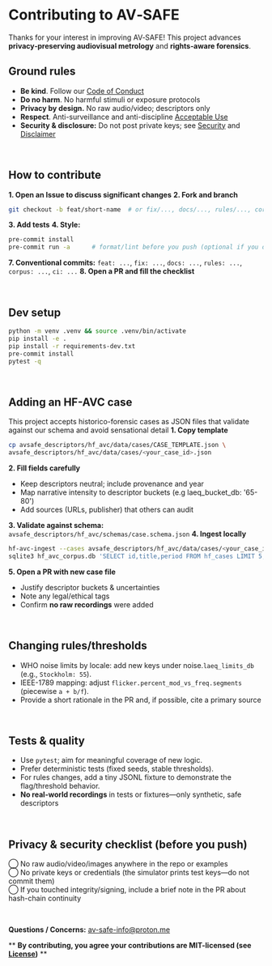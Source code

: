 # Contributing to AV‑SAFE

Thanks for your interest in improving AV‑SAFE! This project advances **privacy‑preserving audiovisual metrology** and **rights‑aware forensics**.

## Ground rules
- **Be kind**. Follow our [Code of Conduct](CODE_OF_CONDUCT.md)
- **Do no harm**. No harmful stimuli or exposure protocols
- **Privacy by design.** No raw audio/video; descriptors only
- **Respect**. Anti-surveillance and anti-discipline [Acceptable Use](ACCEPTABLE_USE.md)
- **Security & disclosure:** Do not post private keys; see [Security](SECURITY.md) and [Disclaimer](DISCLAIMER.md)

<br>

## How to contribute
**1. Open an Issue to discuss significant changes**
**2. Fork and branch**
   ```bash
   git checkout -b feat/short-name  # or fix/..., docs/..., rules/..., corpus/...
   ```
**3. Add tests**
**4. Style:**
   ```bash
   pre-commit install
   pre-commit run -a      # format/lint before you push (optional if you dislike auto-lint)
   ```
**7. Conventional commits:** `feat: ...`, `fix: ...`, `docs: ...`, `rules: ...`, `corpus: ...`, `ci: ...`
**8. Open a PR and fill the checklist**
   
<br>

## Dev setup
```bash
python -m venv .venv && source .venv/bin/activate
pip install -e .
pip install -r requirements-dev.txt
pre-commit install
pytest -q
```
<br>

## Adding an HF-AVC case
This project accepts historico-forensic cases as JSON files that validate against our schema and avoid sensational detail
**1. Copy template**
   ```bash
   cp avsafe_descriptors/hf_avc/data/cases/CASE_TEMPLATE.json \
   avsafe_descriptors/hf_avc/data/cases/<your_case_id>.json
   ```
**2. Fill fields carefully**
- Keep descriptors neutral; include provenance and year
- Map narrative intensity to descriptor buckets (e.g laeq_bucket_db: '65-80')
- Add sources (URLs, publisher) that others can audit

**3. Validate against schema:** ` avsafe_descriptors/hf_avc/schemas/case.schema.json `
**4. Ingest locally**
   ```bash
   hf-avc-ingest --cases avsafe_descriptors/hf_avc/data/cases/<your_case_id>.json
   sqlite3 hf_avc_corpus.db 'SELECT id,title,period FROM hf_cases LIMIT 5;'
   ```
**5. Open a PR with new case file**
- Justify descriptor buckets & uncertainties
- Note any legal/ethical tags
- Confirm **no raw recordings** were added

<br>

## Changing rules/thresholds
- WHO noise limits by locale: add new keys under noise.` laeq_limits_db ` (e.g., `Stockholm: 55`).
- IEEE-1789 mapping: adjust ` flicker.percent_mod_vs_freq.segments ` (piecewise ` a + b/f `).
- Provide a short rationale in the PR and, if possible, cite a primary source

<br>

## Tests & quality
- Use ` pytest `; aim for meaningful coverage of new logic.
- Prefer deterministic tests (fixed seeds, stable thresholds).
- For rules changes, add a tiny JSONL fixture to demonstrate the flag/threshold behavior.
- **No real-world recordings** in tests or fixtures—only synthetic, safe descriptors

<br>

## Privacy & security checklist (before you push)
  ⃝ No raw audio/video/images anywhere in the repo or examples \
  ⃝  No private keys or credentials (the simulator prints test keys—do not commit them) \
  ⃝  If you touched integrity/signing, include a brief note in the PR about hash-chain continuity

<br>


**Questions / Concerns:** [av-safe-info@proton.me](av-safe-info@proton.me)

** **By contributing, you agree your contributions are MIT-licensed (see [License](LICENSE.md))** **

